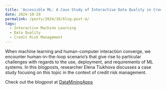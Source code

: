 ```yaml
---
title: 'Accessible ML: A Case Study of Interactive Data Quality in Credit Risk Management'
date: 2024-10-29
permalink: /posts/2024/10/blog-post-4/
tags:
  - Interactive Machine Learning
  - Data Quality
  - Credit Risk Management
---
```


When machine learning and human-computer interaction converge, we encounter human-in-the-loop scenario’s that give rise to particular challenges with regards to the use, deployment, and requirements of ML systems. In this blogposts, researcher Elena Tiukhova discusses a case study focusing on this topic in the context of credit risk management.

Check out the blogpost at [DataMiningApps](https://www.dataminingapps.com/2024/10/accessible-ml-a-case-study-of-interactive-data-quality-in-credit-risk-management/)